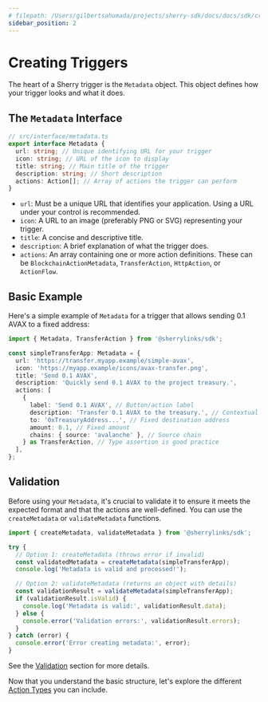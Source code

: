 ```yaml
---
# filepath: /Users/gilbertsahumada/projects/sherry-sdk/docs/docs/sdk/creating-miniapps.md
sidebar_position: 2
---
```


# Creating Triggers

The heart of a Sherry trigger is the `Metadata` object. This object defines how your trigger looks and what it does.

## The `Metadata` Interface

```typescript
// src/interface/metadata.ts
export interface Metadata {
  url: string; // Unique identifying URL for your trigger
  icon: string; // URL of the icon to display
  title: string; // Main title of the trigger
  description: string; // Short description
  actions: Action[]; // Array of actions the trigger can perform
}
```

- `url`: Must be a unique URL that identifies your application. Using a URL under your control is recommended.
- `icon`: A URL to an image (preferably PNG or SVG) representing your trigger.
- `title`: A concise and descriptive title.
- `description`: A brief explanation of what the trigger does.
- `actions`: An array containing one or more action definitions. These can be `BlockchainActionMetadata`, `TransferAction`, `HttpAction`, or `ActionFlow`.

## Basic Example

Here's a simple example of `Metadata` for a trigger that allows sending 0.1 AVAX to a fixed address:

```typescript
import { Metadata, TransferAction } from '@sherrylinks/sdk';

const simpleTransferApp: Metadata = {
  url: 'https://transfer.myapp.example/simple-avax',
  icon: 'https://myapp.example/icons/avax-transfer.png',
  title: 'Send 0.1 AVAX',
  description: 'Quickly send 0.1 AVAX to the project treasury.',
  actions: [
    {
      label: 'Send 0.1 AVAX', // Button/action label
      description: 'Transfer 0.1 AVAX to the treasury.', // Contextual help
      to: '0xTreasuryAddress...', // Fixed destination address
      amount: 0.1, // Fixed amount
      chains: { source: 'avalanche' }, // Source chain
    } as TransferAction, // Type assertion is good practice
  ],
};
```

## Validation

Before using your `Metadata`, it's crucial to validate it to ensure it meets the expected format and that the actions are well-defined. You can use the `createMetadata` or `validateMetadata` functions.

```typescript
import { createMetadata, validateMetadata } from '@sherrylinks/sdk';

try {
  // Option 1: createMetadata (throws error if invalid)
  const validatedMetadata = createMetadata(simpleTransferApp);
  console.log('Metadata is valid and processed!');

  // Option 2: validateMetadata (returns an object with details)
  const validationResult = validateMetadata(simpleTransferApp);
  if (validationResult.isValid) {
    console.log('Metadata is valid:', validationResult.data);
  } else {
    console.error('Validation errors:', validationResult.errors);
  }
} catch (error) {
  console.error('Error creating metadata:', error);
}
```

See the [Validation](./validation.md) section for more details.

Now that you understand the basic structure, let's explore the different [Action Types](./action-types/blockchain-actions.md) you can include.
